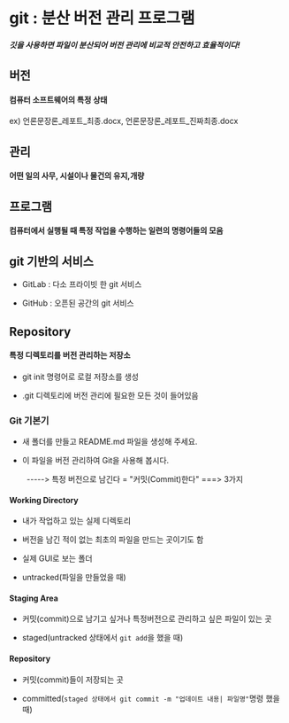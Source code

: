 # git : 분산 버전 관리 프로그램

##### 깃을 사용하면 파일이 분산되어 버전 관리에 비교적 안전하고 효율적이다!

## 버전

#### 컴퓨터 소프트웨어의 특정 상태

ex) 언론문장론_레포트_최종.docx, 언론문장론_레포트_진짜최종.docx

## 관리

#### 어떤 일의 사무, 시설이나 물건의 유지,개량

## 프로그램

#### 컴퓨터에서 실행될 때 특정 작업을 수행하는 일련의 명령어들의 모음

## git 기반의 서비스

- GitLab : 다소 프라이빗 한 git 서비스

- GitHub : 오픈된 공간의 git 서비스

## Repository

#### 특정 디렉토리를 버전 관리하는 저장소

- git init 명령어로 로컬 저장소를 생성

- .git 디렉토리에 버전 관리에 필요한 모든 것이 들어있음

### Git 기본기

- 새 폴더를 만들고 README.md 파일을 생성해 주세요.

- 이 파일을 버전 관리하여 Git을 사용해 봅시다.

        -----> 특정 버전으로 남긴다 = "커밋(Commit)한다" ===> 3가지

#### Working Directory

- 내가 작업하고 있는 실제 디렉토리

- 버전을 남긴 적이 없는 최초의 파일을 만드는 곳이기도 함

- 실제 GUI로 보는 폴더

- untracked(파일을 만들었을 때)

#### Staging Area

- 커밋(commit)으로 남기고 싶거나 특정버전으로 관리하고 싶은 파일이 있는 곳

- staged(untracked 상태에서 `git add`을 했을 때)

#### Repository

- 커밋(commit)들이 저장되는 곳

- committed(`staged 상태에서 git commit -m "업데이트 내용| 파일명"`명령 했을 때)
